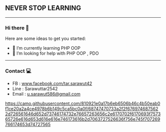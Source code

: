 ## NEVER STOP LEARNING
_____________________________________________
### Hi there 👋
Here are some ideas to get you started:


- 🌱 I’m currently learning  PHP OOP
- 🤔 I’m looking for help with PHP OOP , PDO
____________________________________________
### Contact 💻
- FB : www.facebook.com/tar.sarawut42
- Line : Sarawuttar2542
- Email : u.sarawut586@gmail.com


https://camo.githubusercontent.com/810921e0a17b6eb6506b46c4b50eab0f1ce20a2a4ce4978b6b149c5ca5bc0a0f/68747470733a2f2f6769746875622d726561646d652d73746174732e76657263656c2e6170702f6170693f757365726e616d653d616e616e746173616b2d7063727526636f756e745f707269766174653d74727565
